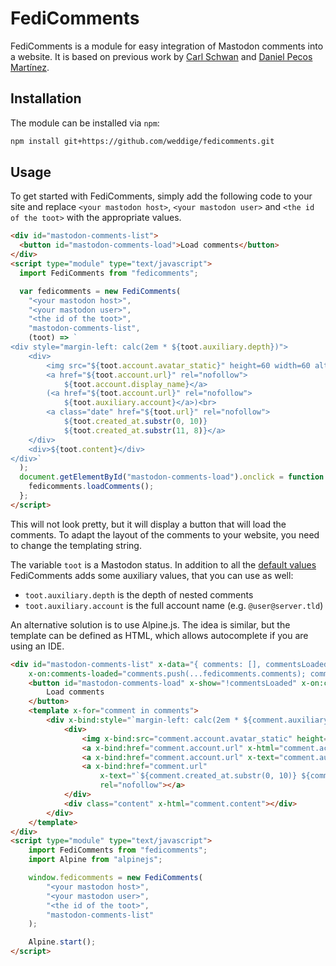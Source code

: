 # FediComments

FediComments is a module for easy integration of Mastodon comments into a website. It is based on previous work by [Carl Schwan](https://carlschwan.eu/2020/12/29/adding-comments-to-your-static-blog-with-mastodon/) and [Daniel Pecos Martínez](https://danielpecos.com/2022/12/25/mastodon-as-comment-system-for-your-static-blog/).

## Installation

The module can be installed via `npm`:

```bash
npm install git+https://github.com/weddige/fedicomments.git
```

## Usage

To get started with FediComments, simply add the following code to your site and replace `<your mastodon host>`, `<your mastodon user>` and `<the id of the toot>` with the appropriate values.

```html
<div id="mastodon-comments-list">
  <button id="mastodon-comments-load">Load comments</button>
</div>
<script type="module" type="text/javascript">
  import FediComments from "fedicomments";

  var fedicomments = new FediComments(
    "<your mastodon host>",
    "<your mastodon user>",
    "<the id of the toot>",
    "mastodon-comments-list",
    (toot) => `
<div style="margin-left: calc(2em * ${toot.auxiliary.depth})">
    <div>
        <img src="${toot.account.avatar_static}" height=60 width=60 alt="">
        <a href="${toot.account.url}" rel="nofollow">
            ${toot.account.display_name}</a>
        (<a href="${toot.account.url}" rel="nofollow">
            ${toot.auxiliary.account}</a>)<br>
        <a class="date" href="${toot.url}" rel="nofollow">
            ${toot.created_at.substr(0, 10)}
            ${toot.created_at.substr(11, 8)}</a>
    </div>
    <div>${toot.content}</div>
</div>`
  );
  document.getElementById("mastodon-comments-load").onclick = function () {
    fedicomments.loadComments();
  };
</script>
```

This will not look pretty, but it will display a button that will load the comments. To adapt the layout of the comments to your website, you need to change the templating string.

The variable `toot` is a Mastodon status. In addition to all the [default values](https://docs.joinmastodon.org/methods/statuses/#200-ok-1) FediComments adds some auxiliary values, that you can use as well:

- `toot.auxiliary.depth` is the depth of nested comments
- `toot.auxiliary.account` is the full account name (e.g. `@user@server.tld`)

An alternative solution is to use Alpine.js. The idea is similar, but the template can be defined as HTML, which allows autocomplete if you are using an IDE.

```html
<div id="mastodon-comments-list" x-data="{ comments: [], commentsLoaded: false }"
    x-on:comments-loaded="comments.push(...fedicomments.comments); commentsLoaded = true">
    <button id="mastodon-comments-load" x-show="!commentsLoaded" x-on:click="fedicomments.loadComments()">
        Load comments
    </button>
    <template x-for="comment in comments">
        <div x-bind:style="`margin-left: calc(2em * ${comment.auxiliary.depth})!important`">
            <div>
                <img x-bind:src="comment.account.avatar_static" height="60" width="60" alt="" />
                <a x-bind:href="comment.account.url" x-html="comment.account.display_name" rel="nofollow"></a>
                <a x-bind:href="comment.account.url" x-text="comment.auxiliary.account" rel="nofollow"></a><br />
                <a x-bind:href="comment.url"
                    x-text="`${comment.created_at.substr(0, 10)} ${comment.created_at.substr(11, 8)}`"
                    rel="nofollow"></a>
            </div>
            <div class="content" x-html="comment.content"></div>
        </div>
    </template>
</div>
<script type="module" type="text/javascript">
    import FediComments from "fedicomments";
    import Alpine from "alpinejs";

    window.fedicomments = new FediComments(
        "<your mastodon host>",
        "<your mastodon user>",
        "<the id of the toot>",
        "mastodon-comments-list"
    );

    Alpine.start();
</script>

```
